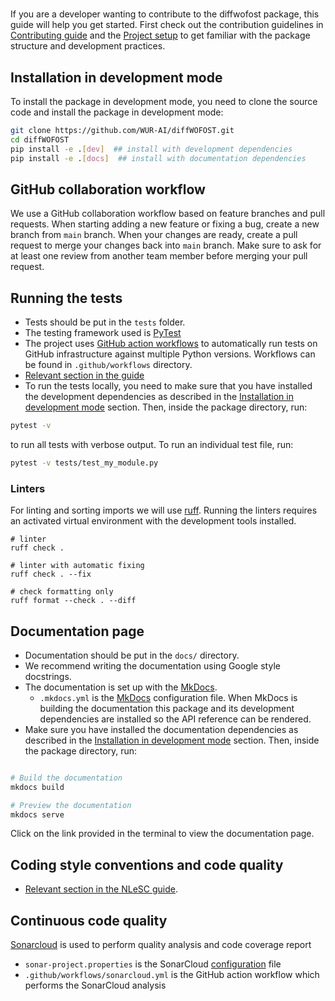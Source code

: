 #

If you are a developer wanting to contribute to the diffwofost package, this
guide will help you get started. First check out the contribution guidelines in
[Contributing guide](CONTRIBUTING.md) and the [Project setup](project_setup.md)
to get familiar with the package structure and development practices.

## Installation in development mode

To install the package in development mode, you need to clone the source code
and install the package in development mode:

```bash
git clone https://github.com/WUR-AI/diffWOFOST.git
cd diffWOFOST
pip install -e .[dev]  ## install with development dependencies
pip install -e .[docs]  ## install with documentation dependencies
```

## GitHub collaboration workflow

We use a GitHub collaboration workflow based on feature branches and pull
requests. When starting adding a new feature or fixing a bug, create a new
branch from `main` branch. When your changes are ready, create a pull request to
merge your changes back into `main` branch. Make sure to ask for at least one
review from another team member before merging your pull request.

## Running the tests

- Tests should be put in the `tests` folder.
- The testing framework used is [PyTest](https://pytest.org)
- The project uses [GitHub action workflows](https://docs.github.com/en/actions)
  to automatically run tests on GitHub infrastructure against multiple Python
  versions. Workflows can be found in `.github/workflows` directory.
- [Relevant section in the
  guide](https://guide.esciencecenter.nl/#/best_practices/language_guides/python?id=testing)
- To run the tests locally, you need to make sure that you have installed the
development dependencies as described in the [Installation in development
mode](#installation-in-development-mode) section.
Then, inside the package directory, run:

```bash
pytest -v
```

to run all tests with verbose output. To run an individual test file, run:

```bash
pytest -v tests/test_my_module.py
```

### Linters

For linting and sorting imports we will use [ruff](https://beta.ruff.rs/docs/).
Running the linters requires an activated virtual environment with the
development tools installed.

```shell
# linter
ruff check .

# linter with automatic fixing
ruff check . --fix

# check formatting only
ruff format --check . --diff
```

## Documentation page

- Documentation should be put in the `docs/` directory.
- We recommend writing the documentation using Google style docstrings.
- The documentation is set up with the [MkDocs](https://www.mkdocs.org/).
  - `.mkdocs.yml` is the [MkDocs](https://www.mkdocs.org/) configuration file. When MkDocs is building the documentation this package and its development dependencies are installed so the API reference can be rendered.
- Make sure you have installed the documentation dependencies as described in the
[Installation in development mode](#installation-in-development-mode) section.
Then, inside the package directory, run:

```bash

# Build the documentation
mkdocs build

# Preview the documentation
mkdocs serve

```

Click on the link provided in the terminal to view the documentation page.

## Coding style conventions and code quality

- [Relevant section in the NLeSC guide](https://guide.esciencecenter.nl/#/best_practices/language_guides/python?id=coding-style-conventions).

## Continuous code quality

[Sonarcloud](https://sonarcloud.io/) is used to perform quality analysis and code coverage report

- `sonar-project.properties` is the SonarCloud [configuration](https://docs.sonarqube.org/latest/analysis/analysis-parameters/) file
- `.github/workflows/sonarcloud.yml` is the GitHub action workflow which performs the SonarCloud analysis